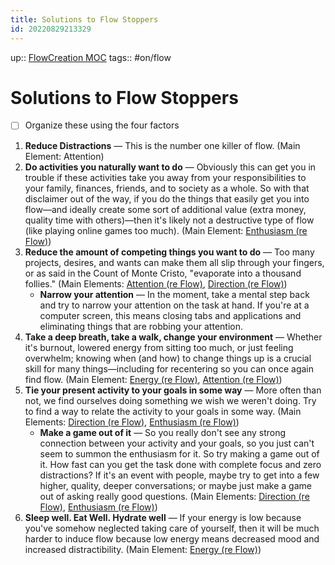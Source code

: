 ```yaml
---
title: Solutions to Flow Stoppers
id: 20220829213329
---
```

up:: [FlowCreation MOC]([[20220825014354]])
tags:: #on/flow 

# Solutions to Flow Stoppers
- [ ] Organize these using the four factors

1. **Reduce Distractions** — This is the number one killer of flow. (Main Element: Attention)
2. **Do activities you naturally want to do** — Obviously this can get you in trouble if these activities take you away from your responsibilities to your family, finances, friends, and to society as a whole. So with that disclaimer out of the way, if you do the things that easily get you into flow—and ideally create some sort of additional value (extra money, quality time with others)—then it's likely not a destructive type of flow (like playing online games too much). (Main Element: [Enthusiasm (re Flow)]([[20220505230700]]))
3. **Reduce the amount of competing things you want to do** — Too many projects, desires, and wants can make them all slip through your fingers, or as said in the Count of Monte Cristo, "evaporate into a thousand follies." (Main Elements: [Attention (re Flow)]([[20220829232117]]), [Direction (re Flow)]([[20220512052444]]))
    - **Narrow your attention** — In the moment, take a mental step back and try to narrow your attention on the task at hand. If you're at a computer screen, this means closing tabs and applications and eliminating things that are robbing your attention.
4. **Take a deep breath, take a walk, change your environment** — Whether it's burnout, lowered energy from sitting too much, or just feeling overwhelm; knowing when (and how) to change things up is a crucial skill for many things—including for recentering so you can once again find flow. (Main Element: [Energy (re Flow)]([[20220829215142]]), [Attention (re Flow)]([[20220829232117]]))
5. **Tie your present activity to your goals in some way** — More often than not, we find ourselves doing something we wish we weren't doing. Try to find a way to relate the activity to your goals in some way. (Main Elements: [Direction (re Flow)]([[20220512052444]]), [Enthusiasm (re Flow)]([[20220505230700]]))
    - **Make a game out of it** — So you really don't see any strong connection between your activity and your goals, so you just can't seem to summon the enthusiasm for it. So try making a game out of it. How fast can you get the task done with complete focus and zero distractions? If it's an event with people, maybe try to get into a few higher, quality, deeper conversations; or maybe just make a game out of asking really good questions. (Main Elements: [Direction (re Flow)]([[20220512052444]]), [Enthusiasm (re Flow)]([[20220505230700]]))
6. **Sleep well. Eat Well. Hydrate well** — If your energy is low because you've somehow neglected taking care of yourself, then it will be much harder to induce flow because low energy means decreased mood and increased distractibility. (Main Element: [Energy (re Flow)]([[20220829215142]]))